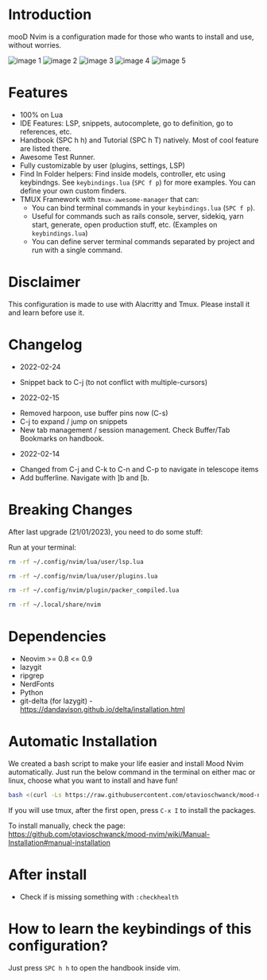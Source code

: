 # Introduction

mooD Nvim is a configuration made for those who wants to install and use, without worries.

![image 1](https://i.imgur.com/2H8EqrG.png)
![image 2](https://i.imgur.com/F87jxNP.png)
![image 3](https://i.imgur.com/mn23tWt.png)
![image 4](https://i.imgur.com/pe8HbTJ.png)
![image 5](https://i.imgur.com/ddcsriV.png)

# Features

- 100% on Lua
- IDE Features: LSP, snippets, autocomplete, go to definition, go to references, etc.
- Handbook (SPC h h) and Tutorial (SPC h T) natively.  Most of cool feature are listed there.
- Awesome Test Runner.
- Fully customizable by user (plugins, settings, LSP)
- Find In Folder helpers: Find inside models, controller, etc using keybindngs. See `keybindings.lua` (`SPC f p`) for more examples. You can define your own custom finders.
- TMUX Framework with `tmux-awesome-manager` that can:
  - You can bind terminal commands in your `keybindings.lua` (`SPC f p`).
  - Useful for commands such as rails console, server, sidekiq, yarn start, generate, open production stuff, etc. (Examples on `keybindings.lua`)
  - You can define server terminal commands separated by project and run with a single command.

# Disclaimer

This configuration is made to use with Alacritty and Tmux.  Please install it and learn before use it.

# Changelog

* 2022-02-24
- Snippet back to C-j (to not conflict with multiple-cursors)

* 2022-02-15

- Removed harpoon, use buffer pins now (C-s)
- C-j to expand / jump on snippets
- New tab management / session management.  Check Buffer/Tab Bookmarks on handbook.

* 2022-02-14

- Changed from C-j and C-k to C-n and C-p to navigate in telescope items
- Add bufferline.  Navigate with ]b and [b.

# Breaking Changes

After last upgrade (21/01/2023), you need to do some stuff:

Run at your terminal:

```sh
rm -rf ~/.config/nvim/lua/user/lsp.lua

rm -rf ~/.config/nvim/lua/user/plugins.lua

rm -rf ~/.config/nvim/plugin/packer_compiled.lua

rm -rf ~/.local/share/nvim
```

# Dependencies

- Neovim >= 0.8 <= 0.9
- lazygit
- ripgrep
- NerdFonts
- Python
- git-delta (for lazygit) - https://dandavison.github.io/delta/installation.html

# Automatic Installation

We created a bash script to make your life easier and install Mood Nvim automatically.
Just run the below command in the terminal on either mac or linux, choose what you want to install and have fun!

```sh
bash <(curl -Ls https://raw.githubusercontent.com/otavioschwanck/mood-nvim/main/bin/mood-installer.sh)
```

If you will use tmux, after the first open, press `C-x I` to install the packages.

To install manually, check the page: https://github.com/otavioschwanck/mood-nvim/wiki/Manual-Installation#manual-installation

# After install

- Check if is missing something with `:checkhealth`

# How to learn the keybindings of this configuration?

Just press `SPC h h` to open the handbook inside vim.
